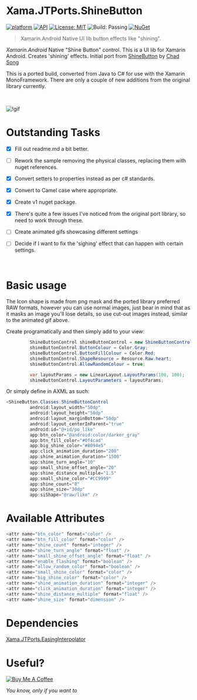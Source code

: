 # Xama.JTPorts.ShineButton
[![platform](https://img.shields.io/badge/platform-Xamarin.Android-brightgreen.svg)](https://www.xamarin.com/)
[![API](https://img.shields.io/badge/API-14%2B-orange.svg?style=flat)](https://android-arsenal.com/api?level=14s)
[![License: MIT](https://img.shields.io/badge/License-MIT-blue.svg)](https://opensource.org/licenses/MIT)
![Build: Passing](https://img.shields.io/badge/Build-Passing-green.svg)
[![NuGet](https://img.shields.io/nuget/v/Xama.JTPorts.ShineButton.svg?label=NuGet)](https://www.nuget.org/packages/Xama.JTPorts.ShineButton/)

>Xamarin.Android Native UI lib button effects like "shining".

_Xamarin.Android_ Native "Shine Button" control. This is a UI lib for Xamarin Android. Creates 'shining' effects. Initial port from [ShineButton](https://github.com/ChadCSong/ShineButton) by [Chad Song](https://github.com/ChadCSong)

This is a ported build, converted from Java to C# for use with the Xamarin MonoFramework. There are only a couple of new additions from the original library currently.

<br>

![!gif](https://github.com/DigitalSa1nt/Xama.JTPorts.ShineButton/blob/master/images/20190216_225431.gif?raw=true)

# Outstanding Tasks

- [x] Fill out readme.md a bit better.

- [ ] Rework the sample removing the physical classes, replacing them with nuget references.

- [x] Convert setters to properties instead as per c# standards.

- [x] Convert to Camel case where appropriate.

- [x] Create v1 nuget package.

- [x] There's quite a few issues I've noticed from the original port library, so need to work through these.

- [ ] Create animated gifs showcasing different settings

- [ ] Decide if I want to fix the 'sighing' effect that can happen with certain settings. 

<br>

# Basic usage

The Icon shape is made from png mask and the ported library preferred RAW formats, however you can use normal images, just bear in mind that as it masks an image you'll lose details, so use cut-out images instead, similar to the animated gif above.

Create programatically and then simply add to your view:

```cs
         ShineButtonControl shineButtonControl = new ShineButtonControl(this);
         shineButtonControl.ButtonColour = Color.Gray;
         shineButtonControl.ButtonFillColour = Color.Red;
         shineButtonControl.ShapeResource = Resource.Raw.heart;
         shineButtonControl.AllowRandomColour = true;

         var layoutParams = new LinearLayout.LayoutParams(100, 100);
         shineButtonControl.LayoutParameters = layoutParams;
```

Or simply define in AXML as such:

```cs
<ShineButton.Classes.ShineButtonControl
         android:layout_width="50dp"
         android:layout_height="50dp"
         android:layout_marginBottom="50dp"
         android:layout_centerInParent="true"
         android:id="@+id/po_like"
         app:btn_color="@android:color/darker_gray"
         app:btn_fill_color="#0f4cad"
         app:big_shine_color="#8094e5"
         app:click_animation_duration="200"
         app:shine_animation_duration="1500"
         app:shine_turn_angle="10"
         app:small_shine_offset_angle="20"
         app:shine_distance_multiple="1.5"
         app:small_shine_color="#CC9999"
         app:shine_count="8"
         app:shine_size="30dp"
         app:siShape="@raw/like" />
```

# Available Attributes

```cs
<attr name="btn_color" format="color" />
<attr name="btn_fill_color" format="color" />
<attr name="shine_count" format="integer" />
<attr name="shine_turn_angle" format="float" />
<attr name="small_shine_offset_angle" format="float" />
<attr name="enable_flashing" format="boolean" />
<attr name="allow_random_color" format="boolean" />
<attr name="small_shine_color" format="color" />
<attr name="big_shine_color" format="color" />
<attr name="shine_animation_duration" format="integer" />
<attr name="click_animation_duration" format="integer" />
<attr name="shine_distance_multiple" format="float" />
<attr name="shine_size" format="dimension" />
```

# Dependencies

[Xama.JTPorts.EasingInterpolator](https://github.com/DigitalSa1nt/Xama.JTPorts.EasingInterpolator)

# Useful?
<a href="https://www.buymeacoffee.com/digitalsa1nt" target="_blank"><img src="https://www.buymeacoffee.com/assets/img/custom_images/purple_img.png" alt="Buy Me A Coffee" style="height: auto !important;width: auto !important;" ></a>

 _You know, only if you want to_

